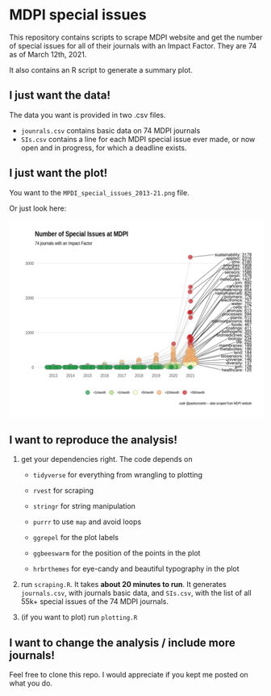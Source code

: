 # MDPI special issues

This repository contains scripts to scrape MDPI website and get the number of special issues for all of their journals with an Impact Factor. They are 74 as of March 12th, 2021.

It also contains an R script to generate a summary plot.

## I just want the data!

The data you want is provided in two .csv files.

-   `jounrals.csv` contains basic data on 74 MDPI journals
-   `SIs.csv` contains a line for each MDPI special issue ever made, or now open and in progress, for which a deadline exists.

## I just want the plot!

You want to the `MPDI_special_issues_2013-21.png` file.

Or just look here:

![](MDPI_special_issues_2013-21.png)

## I want to reproduce the analysis!

1.  get your dependencies right. The code depends on

    -   `tidyverse` for everything from wrangling to plotting

    -   `rvest` for scraping

    -   `stringr` for string manipulation

    -   `purrr` to use `map` and avoid loops

    -   `ggrepel` for the plot labels

    -   `ggbeeswarm` for the position of the points in the plot

    -   `hrbrthemes` for eye-candy and beautiful typography in the plot

2.  run `scraping.R`. It takes **about 20 minutes to run**. It generates `journals.csv`, with journals basic data, and `SIs.csv`, with the list of all 55k+ special issues of the 74 MDPI journals.

3.  (if you want to plot) run `plotting.R`

## I want to change the analysis / include more journals!

Feel free to clone this repo. I would appreciate if you kept me posted on what you do.

## 
